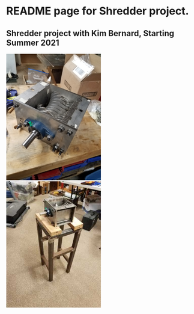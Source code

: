 # README page for Shredder project.

## Shredder project with Kim Bernard, Starting Summer 2021


<img src="assembly_1.jpg"  width="50%"/>

<img src="shredder_table.jpg"  width="50%"/>

